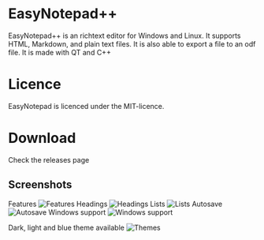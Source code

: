 # EasyNotepad++
EasyNotepad++ is an richtext editor for Windows and Linux. It supports HTML, Markdown, and plain text files. It is also able to export a file to an odf file. It is made with QT and C++

# Licence
EasyNotepad is licenced under the MIT-licence.

# Download
Check the releases page

## Screenshots

Features
![Features](https://raw.githubusercontent.com/maurictg/EasyNotepadPlusPlus/master/Screenshots/easynp_features.png "Features")
Headings
![Headings](https://raw.githubusercontent.com/maurictg/EasyNotepadPlusPlus/master/Screenshots/headings.png "Headings")
Lists
![Lists](https://raw.githubusercontent.com/maurictg/EasyNotepadPlusPlus/master/Screenshots/lists.png "Lists")
Autosave
![Autosave](https://raw.githubusercontent.com/maurictg/EasyNotepadPlusPlus/master/Screenshots/autosave.png "Autosave")
Windows support
![Windows support](https://raw.githubusercontent.com/maurictg/EasyNotepadPlusPlus/master/Screenshots/windows.png "Windows support")

Dark, light and blue theme available
![Themes](https://raw.githubusercontent.com/maurictg/EasyNotepadPlusPlus/master/Screenshots/themes.png "Themes")

